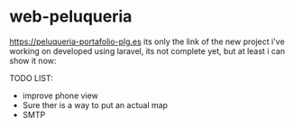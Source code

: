 # web-peluqueria
https://peluqueria-portafolio-plg.es
its only the link of the new project i've working on developed using laravel, its not complete yet, but at least i can show it now:

TODO LIST:

 - improve phone view
 - Sure ther is a way to put an actual map
 - SMTP

